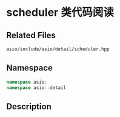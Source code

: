 # scheduler 类代码阅读

## Related Files

```bash
asio/include/asio/detail/scheduler.hpp
```

## Namespace

```cpp
namespace asio;
namespace asio::detail
```

## Description

 
